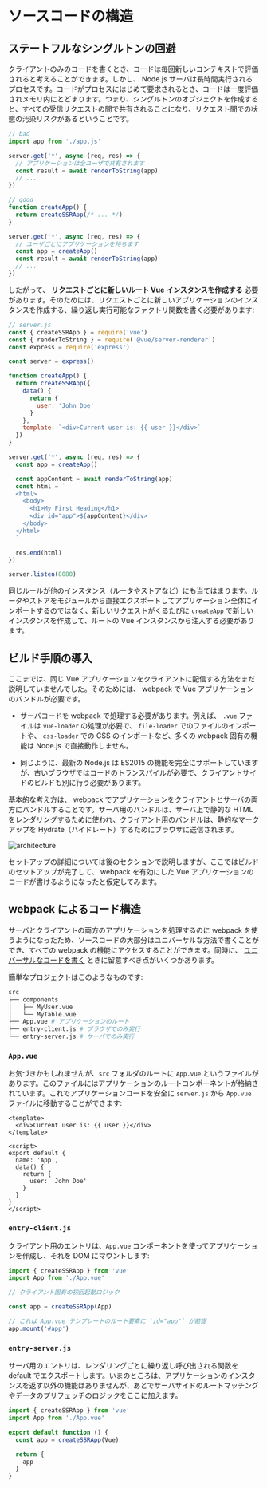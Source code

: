 # ソースコードの構造

## ステートフルなシングルトンの回避

クライアントのみのコードを書くとき、コードは毎回新しいコンテキストで評価されると考えることができます。しかし、 Node.js サーバは長時間実行されるプロセスです。コードがプロセスにはじめて要求されるとき、コードは一度評価されメモリ内にとどまります。つまり、シングルトンのオブジェクトを作成すると、すべての受信リクエストの間で共有されることになり、リクエスト間での状態の汚染リスクがあるということです。

```js
// bad
import app from './app.js'

server.get('*', async (req, res) => {
  // アプリケーションは全ユーザで共有されます
  const result = await renderToString(app)
  // ...
})
```

```js
// good
function createApp() {
  return createSSRApp(/* ... */)
}

server.get('*', async (req, res) => {
  // ユーザごとにアプリケーションを持ちます
  const app = createApp()
  const result = await renderToString(app)
  // ...
})
```

したがって、 **リクエストごとに新しいルート Vue インスタンスを作成する** 必要があります。そのためには、リクエストごとに新しいアプリケーションのインスタンスを作成する、繰り返し実行可能なファクトリ関数を書く必要があります:

```js
// server.js
const { createSSRApp } = require('vue')
const { renderToString } = require('@vue/server-renderer')
const express = require('express')

const server = express()

function createApp() {
  return createSSRApp({
    data() {
      return {
        user: 'John Doe'
      }
    },
    template: `<div>Current user is: {{ user }}</div>`
  })
}

server.get('*', async (req, res) => {
  const app = createApp()

  const appContent = await renderToString(app)
  const html = `
  <html>
    <body>
      <h1>My First Heading</h1>
      <div id="app">${appContent}</div>
    </body>
  </html>
  `

  res.end(html)
})

server.listen(8080)
```

同じルールが他のインスタンス（ルータやストアなど）にも当てはまります。ルータやストアをモジュールから直接エクスポートしてアプリケーション全体にインポートするのではなく、新しいリクエストがくるたびに `createApp` で新しいインスタンスを作成して、ルートの Vue インスタンスから注入する必要があります。

## ビルド手順の導入

ここまでは、同じ Vue アプリケーションをクライアントに配信する方法をまだ説明していませんでした。そのためには、 webpack で Vue アプリケーションのバンドルが必要です。

- サーバコードを webpack で処理する必要があります。例えば、 `.vue` ファイルは `vue-loader` の処理が必要で、 `file-loader` でのファイルのインポートや、 `css-loader` での CSS のインポートなど、多くの webpack 固有の機能は Node.js で直接動作しません。

- 同じように、最新の Node.js は ES2015 の機能を完全にサポートしていますが、古いブラウザではコードのトランスパイルが必要で、クライアントサイドのビルドも別に行う必要があります。

基本的な考え方は、 webpack でアプリケーションをクライアントとサーバの両方にバンドルすることです。サーバ用のバンドルは、サーバ上で静的な HTML をレンダリングするために使われ、クライアント用のバンドルは、静的なマークアップを Hydrate（ハイドレート）するためにブラウザに送信されます。

![architecture](https://cloud.githubusercontent.com/assets/499550/17607895/786a415a-5fee-11e6-9c11-45a2cfdf085c.png)

セットアップの詳細については後のセクションで説明しますが、ここではビルドのセットアップが完了して、 webpack を有効にした Vue アプリケーションのコードが書けるようになったと仮定してみます。

## webpack によるコード構造

サーバとクライアントの両方のアプリケーションを処理するのに webpack を使うようになったため、ソースコードの大部分はユニバーサルな方法で書くことができ、すべての webpack の機能にアクセスすることができます。同時に、 [ユニバーサルなコードを書く](./universal.html) ときに留意すべき点がいくつかあります。

簡単なプロジェクトはこのようなものです:

```bash
src
├── components
│   ├── MyUser.vue
│   └── MyTable.vue
├── App.vue # アプリケーションのルート
├── entry-client.js # ブラウザでのみ実行
└── entry-server.js # サーバでのみ実行
```

### `App.vue`

お気づきかもしれませんが、`src` フォルダのルートに `App.vue` というファイルがあります。このファイルにはアプリケーションのルートコンポーネントが格納されています。これでアプリケーションコードを安全に `server.js` から `App.vue` ファイルに移動することができます:

```vue
<template>
  <div>Current user is: {{ user }}</div>
</template>

<script>
export default {
  name: 'App',
  data() {
    return {
      user: 'John Doe'
    }
  }
}
</script>
```

### `entry-client.js`

クライアント用のエントリは、`App.vue` コンポーネントを使ってアプリケーションを作成し、それを DOM にマウントします:

```js
import { createSSRApp } from 'vue'
import App from './App.vue'

// クライアント固有の初回起動ロジック

const app = createSSRApp(App)

// これは App.vue テンプレートのルート要素に `id="app"` が前提
app.mount('#app')
```

### `entry-server.js`

サーバ用のエントリは、レンダリングごとに繰り返し呼び出される関数を default でエクスポートします。いまのところは、アプリケーションのインスタンスを返す以外の機能はありませんが、あとでサーバサイドのルートマッチングやデータのプリフェッチのロジックをここに加えます。

```js
import { createSSRApp } from 'vue'
import App from './App.vue'

export default function () {
  const app = createSSRApp(Vue)

  return {
    app
  }
}
```
